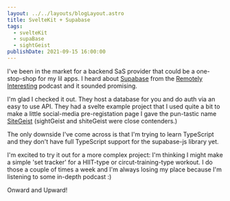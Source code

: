 ```yaml
---
layout: ../../layouts/blogLayout.astro
title: SvelteKit + Supabase
tags:
  - svelteKit
  - supaBase
  - sightGeist
publishDate: 2021-09-15 16:00:00
---
```


I've been in the market for a backend SaS provider that could be a one-stop-shop for my lil apps. I heard about [Supabase](https://supabase.io/) from the [Remotely Interesting](https://dev.to/jsparty) podcast and it sounded promising.

I'm glad I checked it out. They host a database for you and do auth via an easy to use API. They had a svelte example project that I used quite a bit to make a little social-media pre-registation page I gave the pun-tastic name [SiteGeist](https://sitegeist.netlify.app/) (sightGeist and shiteGeist were close contenders.)

The only downside I've come across is that I'm trying to learn TypeScript and they don't have full TypeScript support for the supabase-js library yet.

I'm excited to try it out for a more complex project: I'm thinking I might make a simple 'set tracker' for a HIIT-type or circut-training-type workout. I do those a couple of times a week and I'm always losing my place because I'm listening to some in-depth podcast :)

Onward and Upward!

